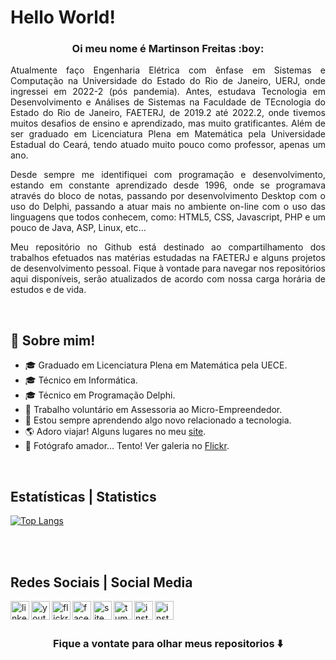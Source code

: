 <p align="center">

<h1>Hello World!</h1>

<h3 align="center"> Oi meu nome é Martinson Freitas :boy:</h3>

</p>


<p align="justify">Atualmente faço Engenharia Elétrica com ênfase em Sistemas e Computação na Universidade do Estado do Rio de Janeiro, UERJ, onde ingressei em 2022-2 (pós pandemia). Antes, estudava Tecnologia em Desenvolvimento e Análises de Sistemas na Faculdade de TEcnologia do Estado do Rio de Janeiro, FAETERJ, de 2019.2 até 2022.2, onde tivemos muitos desafios de ensino e aprendizado, mas muito gratificantes. Além de ser graduado em Licenciatura Plena em Matemática pela Universidade Estadual do Ceará, tendo atuado muito pouco como professor, apenas um ano.
</p>
<p align="justify">
Desde sempre me identifiquei com programação e desenvolvimento, estando em constante aprendizado desde 1996, onde se programava através do bloco de notas, passando por desenvolvimento Desktop com o uso do Delphi, passando a atuar mais no ambiente on-line com o uso das linguagens que todos conhecem, como: HTML5, CSS, Javascript, PHP e um pouco de Java, ASP, Linux, etc...
</p>
<p align="justify">
Meu repositório no Github está destinado ao compartilhamento dos trabalhos efetuados nas matérias estudadas na FAETERJ e alguns projetos de desenvolvimento pessoal. Fique à vontade para navegar nos repositórios aqui disponíveis, serão atualizados de acordo com nossa carga horária de estudos e de vida.</p>
<br>


## 💬 Sobre mim!

- 🎓 Graduado em Licenciatura Plena em Matemática pela UECE.
- 🎓 Técnico em Informática.
- 🎓 Técnico em Programação Delphi.
- 💼 Trabalho voluntário em Assessoria ao Micro-Empreendedor.
- 🚀 Estou sempre aprendendo algo novo relacionado a tecnologia.
- 🌎 Adoro viajar! Alguns lugares no meu [site].
- 📸 Fotógrafo amador... Tento! Ver galeria no [Flickr].
<br>


## Estatísticas | Statistics

[![Top Langs](https://github-readme-stats.vercel.app/api/top-langs/?username=MartinsonFreitas&langs_count=30)](https://github.com/MartinsonFreitas/github-readme-stats)

<br>
<br>

## Redes Sociais | Social Media

[<img align="left" alt="linkedin" width="30px" src="https://elpelegrino.com.br/icons/social-midias/linkedin.png">][Linkedin]

[<img align="left" alt="youtube" width="30px" src="https://elpelegrino.com.br/icons/social-midias/youtube.png">][Youtube]

[<img align="left" alt="flickr" width="30px" src="https://elpelegrino.com.br/icons/social-midias/flickr.png">][Flickr]

[<img align="left" alt="facebook" width="30px" src="https://elpelegrino.com.br/icons/social-midias/facebook.png">][Facebook]

[<img align="left" alt="site" width="30px" src="https://elpelegrino.com.br/icons/social-midias/www.png">][site]

[<img align="left" alt="tumblr" width="30px" src="https://elpelegrino.com.br/icons/social-midias/tumblr.png">][Tumblr]

[<img align="left" alt="instagram" width="30px" src="https://elpelegrino.com.br/icons/social-midias/instagram.png">][Instagram]

[<img align="left" alt="instagram" width="30px" src="https://elpelegrino.com.br/icons/social-midias/lattes.png">][Currículo_lattes]

<!-- Sites -->

[Linkedin]: https://www.linkedin.com/in/martinson-freitas-340073263/
[Youtube]: https://www.youtube.com/user/ElPelegrinoComBr/
[Flickr]: https://www.flickr.com/photos/El_Pelegrino/
[Facebook]: https://www.facebook.com/ElPelegrino.br/
[site]: https://elpelegrino.com.br/
[Tumblr]: https://elpelegrino.tumblr.com/
[Instagram]: https://www.instagram.com/elpelegrino/
[Currículo_lattes]: https://wwws.cnpq.br/cvlattesweb/PKG_MENU.menu?f_cod=F3364D8A9702C77E1A8C1D91829C2E2E#

<br>
<br>

### <div align="center"> Fique a vontate para olhar meus repositorios ⬇️ </div>

<!--
**MartinsonFreitas/MartinsonFreitas** is a ✨ _special_ ✨ repository because its `README.md` (this file) appears on your GitHub profile.

Here are some ideas to get you started:

- 🔭 I’m currently working on ...
- 🌱 I’m currently learning ...
- 👯 I’m looking to collaborate on ...
- 🤔 I’m looking for help with ...
- 💬 Ask me about ...
- 📫 How to reach me: ...
- 😄 Pronouns: ...
- ⚡ Fun fact: ...
-->
